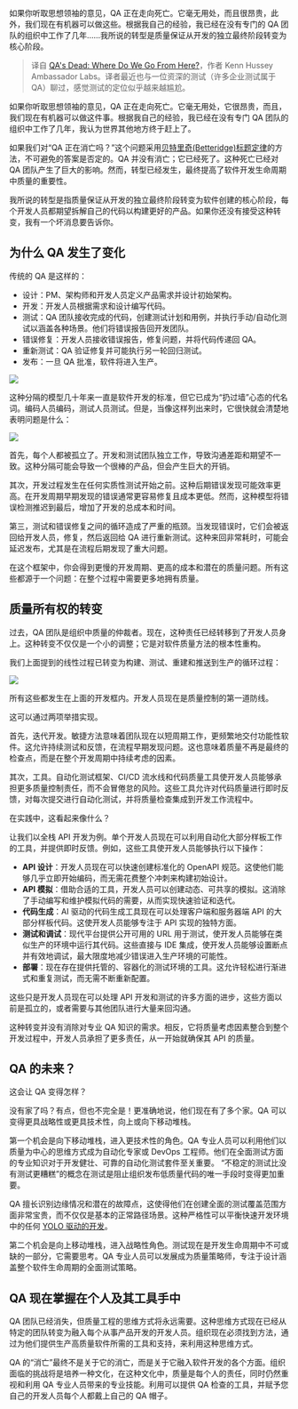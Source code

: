 
<!--
title: QA已死：我们接下来走向何方？
cover: https://www.devopsdigest.com/sites/default/files/images/Ambassador_2024_09_2.jpg
-->

如果你听取思想领袖的意见，QA 正在走向死亡。它毫无用处，而且很昂贵，此外，我们现在有机器可以做这些。根据我自己的经验，我已经在没有专门的 QA 团队的组织中工作了几年……我所说的转型是质量保证从开发的独立最终阶段转变为核心阶段。

> 译自 [QA's Dead: Where Do We Go From Here?](https://www.devopsdigest.com/qas-dead-where-do-we-go-from-here)，作者 Kenn Hussey Ambassador Labs。译者最近也与一位资深的测试（许多企业测试属于QA）聊过，感觉测试的定位似乎越来越尴尬。

如果你听取思想领袖的意见，QA 正在走向死亡。它毫无用处，它很昂贵，而且，我们现在有机器可以做这件事。根据我自己的经验，我已经在没有专门 QA 团队的组织中工作了几年，我认为世界其他地方终于赶上了。

如果我们对“QA 正在消亡吗？”这个问题采用[贝特里奇(Betteridge)标题定律](https://en.wikipedia.org/wiki/Betteridge%27s_law_of_headlines)的方法，不可避免的答案是否定的。QA 并没有消亡；它已经死了。这种死亡已经对 QA 团队产生了巨大的影响。然而，转型已经发生，最终提高了软件开发生命周期中质量的重要性。

我所说的转型是指质量保证从开发的独立最终阶段转变为软件创建的核心阶段，每个开发人员都期望拆解自己的代码以构建更好的产品。如果你还没有接受这种转变，我有一个坏消息要告诉你。

## 为什么 QA 发生了变化

传统的 QA 是这样的：

- 设计：PM、架构师和开发人员定义产品需求并设计初始架构。
- 开发：开发人员根据需求和设计编写代码。
- 测试：QA 团队接收完成的代码，创建测试计划和用例，并执行手动/自动化测试以涵盖各种场景。他们将错误报告回开发团队。
- 错误修复：开发人员接收错误报告，修复问题，并将代码传递回 QA。
- 重新测试：QA 验证修复并可能执行另一轮回归测试。
- 发布：一旦 QA 批准，软件将进入生产。

![](https://www.devopsdigest.com/sites/default/files/images/Ambassador_2024_09_1.jpg)

这种分隔的模型几十年来一直是软件开发的标准，但它已成为“扔过墙”心态的代名词。编码人员编码，测试人员测试。但是，当像这样列出来时，它很快就会清楚地表明问题是什么：

![](https://www.devopsdigest.com/sites/default/files/images/Ambassador_2024_09_2.jpg)

首先，每个人都被孤立了。开发和测试团队独立工作，导致沟通差距和期望不一致。这种分隔可能会导致一个很棒的产品，但会产生巨大的开销。

其次，开发过程发生在任何实质性测试开始之前。这种后期错误发现可能效率更高。在开发周期早期发现的错误通常更容易修复且成本更低。然而，这种模型将错误检测推迟到最后，增加了开发的总成本和时间。

第三，测试和错误修复之间的循环造成了严重的瓶颈。当发现错误时，它们会被返回给开发人员，修复，然后返回给 QA 进行重新测试。这种来回非常耗时，可能会延迟发布，尤其是在流程后期发现了重大问题。

在这个框架中，你会得到更慢的开发周期、更高的成本和潜在的质量问题。所有这些都源于一个问题：在整个过程中需要更多地拥有质量。

## 质量所有权的转变

过去，QA 团队是组织中质量的仲裁者。现在，这种责任已经转移到了开发人员身上。这种转变不仅仅是一个小的调整；它是对软件质量方法的根本性重构。

我们上面提到的线性过程已转变为构建、测试、重建和推送到生产的循环过程：

![](https://www.devopsdigest.com/sites/default/files/images/Ambassador_2024_09_3.jpg)

所有这些都发生在上面的开发框内。开发人员现在是质量控制的第一道防线。

这可以通过两项举措实现。

首先，迭代开发。敏捷方法意味着团队现在以短周期工作，更频繁地交付功能性软件。这允许持续测试和反馈，在流程早期发现问题。这也意味着质量不再是最终的检查点，而是在整个开发周期中持续考虑的因素。

其次，工具。自动化测试框架、CI/CD 流水线和代码质量工具使开发人员能够承担更多质量控制责任，而不会冒倦怠的风险。这些工具允许对代码质量进行即时反馈，对每次提交进行自动化测试，并将质量检查集成到开发工作流程中。

在实践中，这看起来像什么？

让我们以全栈 API 开发为例。单个开发人员现在可以利用自动化大部分样板工作的工具，并提供即时反馈。例如，这些工具使开发人员能够执行以下操作：

- **API 设计**：开发人员现在可以快速创建标准化的 OpenAPI 规范。这使他们能够几乎立即开始编码，而无需花费整个冲刺来构建初始设计。
- **API 模拟**：借助合适的工具，开发人员可以创建动态、可共享的模拟。这消除了手动编写和维护模拟代码的需要，从而实现快速验证和迭代。
- **代码生成**：AI 驱动的代码生成工具现在可以处理客户端和服务器端 API 的大部分样板代码。这使开发人员能够专注于 API 实现的独特方面。
- **测试和调试**：现代平台提供公开可用的 URL 用于测试，使开发人员能够在类似生产的环境中运行其代码。这些直接与 IDE 集成，使开发人员能够设置断点并有效地调试，最大限度地减少错误进入生产环境的可能性。
- **部署**：现在存在提供托管的、容器化的测试环境的工具。这允许轻松进行渐进式和重复测试，而无需不断重新配置。

这些只是开发人员现在可以处理 API 开发和测试的许多方面的进步，这些方面以前是孤立的，或者需要与其他团队进行大量来回沟通。

这种转变并没有消除对专业 QA 知识的需求。相反，它将质量考虑因素整合到整个开发过程中，开发人员承担了更多责任，从一开始就确保其 API 的质量。

## QA 的未来？

这会让 QA 变得怎样？

没有家了吗？有点，但也不完全是！更准确地说，他们现在有了多个家。QA 可以变得更具战略性或更具技术性，向上或向下移动堆栈。

第一个机会是向下移动堆栈，进入更技术性的角色。QA 专业人员可以利用他们以质量为中心的思维方式成为自动化专家或 DevOps 工程师。他们在全面测试方面的专业知识对于开发健壮、可靠的自动化测试套件至关重要。 “不稳定的测试比没有测试更糟糕”的概念在测试是阻止组织发布低质量代码的唯一手段时变得更加重要。

QA 擅长识别边缘情况和潜在的故障点，这使得他们在创建全面的测试覆盖范围方面非常宝贵，而不仅仅是基本的正常路径场景。这种严格性可以平衡快速开发环境中的任何 [YOLO 驱动的开发](https://andersoncardoso.github.io/ydd/)。

第二个机会是向上移动堆栈，进入战略性角色。测试现在是开发生命周期中不可或缺的一部分，它需要思考。QA 专业人员可以发展成为质量策略师，专注于设计涵盖整个软件生命周期的全面测试策略。

## QA 现在掌握在个人及其工具手中

QA 团队已经消失，但质量工程的思维方式将永远需要。这种思维方式现在已经从特定的团队转变为融入每个从事产品开发的开发人员。组织现在必须找到方法，通过为他们提供生产高质量软件所需的工具和支持，来利用这种思维方式。

QA 的“消亡”最终不是关于它的消亡，而是关于它融入软件开发的各个方面。组织面临的挑战将是培养一种文化，在这种文化中，质量是每个人的责任，同时仍然重视和利用 QA 专业人员带来的专业技能。利用可以提供 QA 检查的工具，并赋予您自己的开发人员每个人都戴上自己的 QA 帽子。
